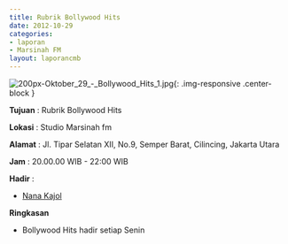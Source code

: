 ```yaml
---
title: Rubrik Bollywood Hits 
date: 2012-10-29
categories:
- laporan
- Marsinah FM
layout: laporancmb
---
```



![200px-Oktober_29_-_Bollywood_Hits_1.jpg](/uploads/200px-Oktober_29_-_Bollywood_Hits_1.jpg){: .img-responsive .center-block }


**Tujuan** : Rubrik Bollywood Hits

**Lokasi** : Studio Marsinah fm 

**Alamat** : Jl. Tipar Selatan XII, No.9, Semper Barat, Cilincing, Jakarta Utara 

**Jam** : 20.00.00 WIB - 22:00 WIB 

**Hadir** :
* [Nana Kajol](http://wiki.ciptamedia.org/wiki/Nana_Kajol)

**Ringkasan**  
* Bollywood Hits hadir setiap Senin
